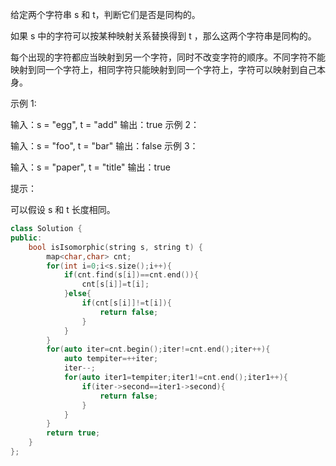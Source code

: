 给定两个字符串 s 和 t，判断它们是否是同构的。

如果 s 中的字符可以按某种映射关系替换得到 t ，那么这两个字符串是同构的。

每个出现的字符都应当映射到另一个字符，同时不改变字符的顺序。不同字符不能映射到同一个字符上，相同字符只能映射到同一个字符上，字符可以映射到自己本身。

 

示例 1:

输入：s = "egg", t = "add"
输出：true
示例 2：

输入：s = "foo", t = "bar"
输出：false
示例 3：

输入：s = "paper", t = "title"
输出：true


提示：

可以假设 s 和 t 长度相同。

```cpp
class Solution {
public:
    bool isIsomorphic(string s, string t) {
        map<char,char> cnt;
        for(int i=0;i<s.size();i++){
            if(cnt.find(s[i])==cnt.end()){
                cnt[s[i]]=t[i];
            }else{
                if(cnt[s[i]]!=t[i]){
                    return false;
                }
            }
        }
        for(auto iter=cnt.begin();iter!=cnt.end();iter++){
            auto tempiter=++iter;
            iter--;
            for(auto iter1=tempiter;iter1!=cnt.end();iter1++){
                if(iter->second==iter1->second){
                    return false;
                }
            }
        }
        return true;
    }
};
```

